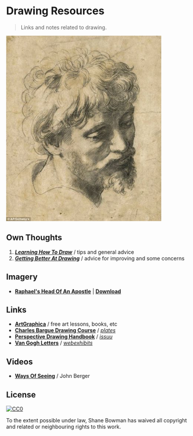 
# Drawing Resources

> Links and notes related to drawing.

[![Head of an Apostle - Raphael Sanzio](img/head-of-an-apostle.jpg)](http://www.dailymail.co.uk/news/article-2243963/Black-chalk-drawing-Raphael-sells-29-7m-sparking-17-minute-bidding-war-auction.html)

## Own Thoughts
1. [**_Learning How To Draw_**](1-Learning.md) / tips and general advice
2. [**_Getting Better At Drawing_**](2-Getting-Better.md) / advice for improving and some concerns

## Imagery
* [**Raphael's Head Of An Apostle**](http://www.sothebys.com/en/auctions/ecatalogue/2012/old-master-british-paintings-evening-l12036/lot.52.html) | [**Download**](http://www.sothebys.com/content/dam/stb/lots/L12/L12036/170L12036_6MBMG_Revised.jpg)

## Links
* [**ArtGraphica**](http://www.artgraphica.net/) / free art lessons, books, etc
* [**Charles Bargue Drawing Course**](https://vk.com/doc174101046_174324478?hash=63520daf6ba1f0959b&dl=76664a0100b40bd8e5) / [*plates*](http://www.conceptart.org/forums/showthread.php/166289-Charles-Bargue-Drawings-Prints-to-download)
* [**Perspective Drawing Handbook**](https://issuu.com/beshlaa/docs/perspective_drawing_handbook) / [*issuu*](https://issuu.com/)
* [**Van Gogh Letters**](http://www.webexhibits.org/vangogh/) / [*webexhibits*](http://www.webexhibits.org/)

## Videos
* [**Ways Of Seeing**](https://www.youtube.com/watch?v=0pDE4VX_9Kk) / John Berger

## License

[![CC0](http://i.creativecommons.org/p/zero/1.0/88x31.png)](http://creativecommons.org/publicdomain/zero/1.0/)

To the extent possible under law, Shane Bowman has waived all copyright and related or neighbouring rights to this work.

